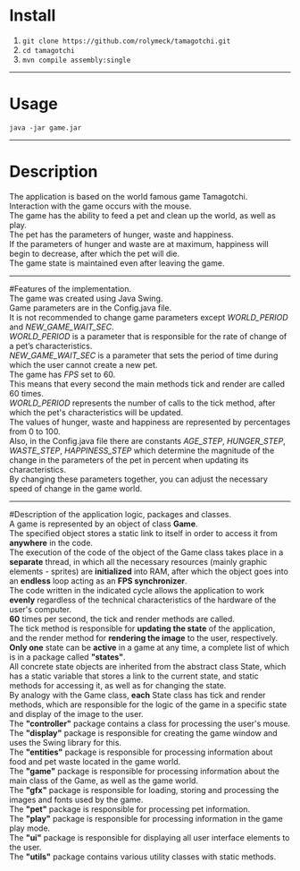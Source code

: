 # Install
1. `git clone https://github.com/rolymeck/tamagotchi.git`
2. `cd tamagotchi`
3. `mvn compile assembly:single`
***

# Usage
`java -jar game.jar`
***

# Description
The application is based on the world famous game Tamagotchi.  
Interaction with the game occurs with the mouse.  
The game has the ability to feed a pet and clean up the world, as well as play.  
The pet has the parameters of hunger, waste and happiness.  
If the parameters of hunger and waste are at maximum, happiness will begin to decrease, after which the pet will die.  
The game state is maintained even after leaving the game.  
***  

#Features of the implementation.  
 The game was created using Java Swing.  
 Game parameters are in the Config.java file.  
 It is not recommended to change game parameters except _WORLD_PERIOD_ and _NEW_GAME_WAIT_SEC_.  
 _WORLD_PERIOD_ is a parameter that is responsible for the rate of change of a pet’s characteristics.  
 _NEW_GAME_WAIT_SEC_ is a parameter that sets the period of time during which the user cannot create a new pet.  
 The game has _FPS_ set to 60.  
 This means that every second the main methods tick and render are called 60 times.  
 _WORLD_PERIOD_ represents the number of calls to the tick method, after which the pet's characteristics will be updated.  
 The values ​​of hunger, waste and happiness are represented by percentages from 0 to 100.  
 Also, in the Config.java file there are constants _AGE_STEP_, _HUNGER_STEP_, _WASTE_STEP_, _HAPPINESS_STEP_ which determine the magnitude of the change in the parameters of the pet in percent when updating its characteristics.  
 By changing these parameters together, you can adjust the necessary speed of change in the game world.  
 ***  
 
 #Description of the application logic, packages and classes.  
 A game is represented by an object of class **Game**.  
 The specified object stores a static link to itself in order to access it from **anywhere** in the code.  
 The execution of the code of the object of the Game class takes place in a **separate** thread, in which all the necessary resources (mainly graphic elements - sprites) are **initialized** into RAM, after which the object goes into an **endless** loop acting as an **FPS synchronizer**.  
 The code written in the indicated cycle allows the application to work **evenly** regardless of the technical characteristics of the hardware of the user's computer.  
 **60** times per second, the tick and render methods are called.  
 The tick method is responsible for **updating the state** of the application, and the render method for **rendering the image** to the user, respectively.  
 **Only one** state can be **active** in a game at any time, a complete list of which is in a package called **"states"**.  
 All concrete state objects are inherited from the abstract class State, which has a static variable that stores a link to the current state, and static methods for accessing it, as well as for changing the state.  
 By analogy with the Game class, **each** State class has tick and render methods, which are responsible for the logic of the game in a specific state and display of the image to the user.  
 The **"controller"** package contains a class for processing the user's mouse.  
 The **"display"** package is responsible for creating the game window and uses the Swing library for this.  
 The **"entities"** package is responsible for processing information about food and pet waste located in the game world.  
 The **"game"** package is responsible for processing information about the main class of the Game, as well as the game world.  
 The **"gfx"** package is responsible for loading, storing and processing the images and fonts used by the game.  
 The **"pet"** package is responsible for processing pet information.  
 The **"play"** package is responsible for processing information in the game play mode.  
 The **"ui"** package is responsible for displaying all user interface elements to the user.  
 The **"utils"** package contains various utility classes with static methods.  